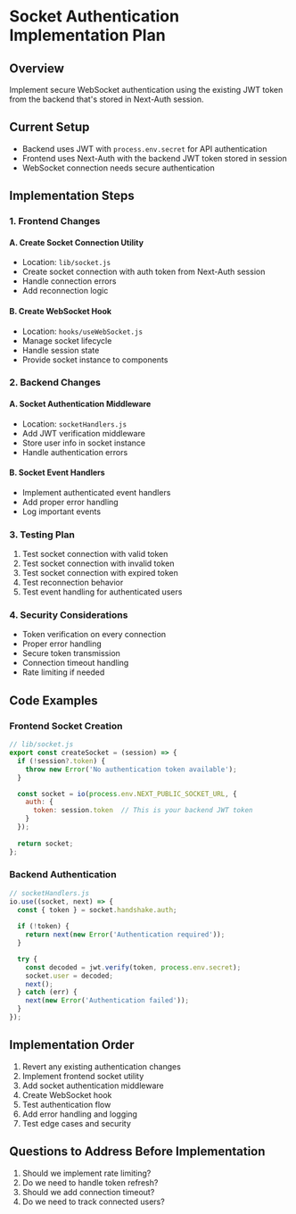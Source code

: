 # Socket Authentication Implementation Plan

## Overview
Implement secure WebSocket authentication using the existing JWT token from the backend that's stored in Next-Auth session.

## Current Setup
- Backend uses JWT with `process.env.secret` for API authentication
- Frontend uses Next-Auth with the backend JWT token stored in session
- WebSocket connection needs secure authentication

## Implementation Steps

### 1. Frontend Changes

#### A. Create Socket Connection Utility
- Location: `lib/socket.js`
- Create socket connection with auth token from Next-Auth session
- Handle connection errors
- Add reconnection logic

#### B. Create WebSocket Hook
- Location: `hooks/useWebSocket.js`
- Manage socket lifecycle
- Handle session state
- Provide socket instance to components

### 2. Backend Changes

#### A. Socket Authentication Middleware
- Location: `socketHandlers.js`
- Add JWT verification middleware
- Store user info in socket instance
- Handle authentication errors

#### B. Socket Event Handlers
- Implement authenticated event handlers
- Add proper error handling
- Log important events

### 3. Testing Plan
1. Test socket connection with valid token
2. Test socket connection with invalid token
3. Test socket connection with expired token
4. Test reconnection behavior
5. Test event handling for authenticated users

### 4. Security Considerations
- Token verification on every connection
- Proper error handling
- Secure token transmission
- Connection timeout handling
- Rate limiting if needed

## Code Examples

### Frontend Socket Creation

```javascript
// lib/socket.js
export const createSocket = (session) => {
  if (!session?.token) {
    throw new Error('No authentication token available');
  }

  const socket = io(process.env.NEXT_PUBLIC_SOCKET_URL, {
    auth: {
      token: session.token  // This is your backend JWT token
    }
  });
  
  return socket;
};

```

### Backend Authentication
```javascript
// socketHandlers.js
io.use((socket, next) => {
  const { token } = socket.handshake.auth;
  
  if (!token) {
    return next(new Error('Authentication required'));
  }

  try {
    const decoded = jwt.verify(token, process.env.secret);
    socket.user = decoded;
    next();
  } catch (err) {
    next(new Error('Authentication failed'));
  }
});
```

## Implementation Order
1. Revert any existing authentication changes
2. Implement frontend socket utility
3. Add socket authentication middleware
4. Create WebSocket hook
5. Test authentication flow
6. Add error handling and logging
7. Test edge cases and security

## Questions to Address Before Implementation
1. Should we implement rate limiting?
2. Do we need to handle token refresh?
3. Should we add connection timeout?
4. Do we need to track connected users?
